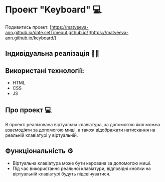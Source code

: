 # Проект "Keyboard" 💻

Подивитись проект: [https://matveeva-ann.github.io/date.setTimeout.github.io/](https://matveeva-ann.github.io/keyboard/)

## Індивідуальна реалізація 👩‍💼

## Використані технології:
- HTML
- CSS
- JS

## Про проект 💻

В проекті реалізована віртуальна клавіатура, за допомогою якої можна взаємодіяти за допомогою миші, а також відображати натискання на реальній клавіатурі у віртуальній.

## Функціональність ⚙️
- Віртуальна клавіатура може бути керована за допомогою миші.
- Під час використання реальної клавіатури, відповідні кнопки на віртуальній клавіатурі будуть підсвічуватися.
